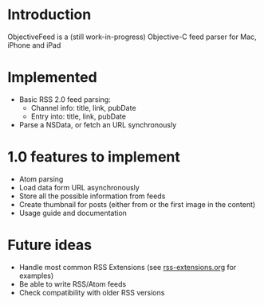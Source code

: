 # Introduction

ObjectiveFeed is a (still work-in-progress) Objective-C feed parser for Mac, iPhone and iPad

# Implemented

* Basic RSS 2.0 feed parsing:
  * Channel info: title, link, pubDate
  * Entry into: title, link, pubDate
* Parse a NSData, or fetch an URL synchronously

# 1.0 features to implement

* Atom parsing
* Load data form URL asynchronously
* Store all the possible information from feeds
* Create thumbnail for posts (either from <enclosure> or the first image in the content)
* Usage guide and documentation

# Future ideas

* Handle most common RSS Extensions (see [rss-extensions.org](http://rss-extensions.org/wiki/Main_Page) for examples)
* Be able to write RSS/Atom feeds
* Check compatibility with older RSS versions
